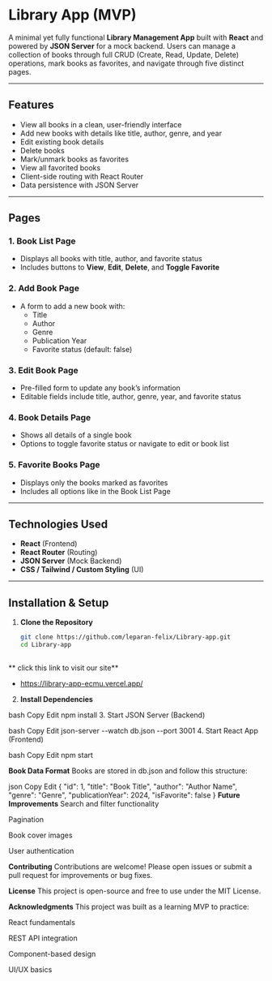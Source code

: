 #  Library App (MVP)

A minimal yet fully functional **Library Management App** built with **React** and powered by **JSON Server** for a mock backend. Users can manage a collection of books through full CRUD (Create, Read, Update, Delete) operations, mark books as favorites, and navigate through five distinct pages.

---

##  Features

- View all books in a clean, user-friendly interface
- Add new books with details like title, author, genre, and year
- Edit existing book details
- Delete books
- Mark/unmark books as favorites
- View all favorited books
- Client-side routing with React Router
- Data persistence with JSON Server

---

## Pages

### 1. **Book List Page**
- Displays all books with title, author, and favorite status
- Includes buttons to **View**, **Edit**, **Delete**, and **Toggle Favorite**

### 2. **Add Book Page**
- A form to add a new book with:
  - Title
  - Author
  - Genre
  - Publication Year
  - Favorite status (default: false)

### 3. **Edit Book Page**
- Pre-filled form to update any book’s information
- Editable fields include title, author, genre, year, and favorite status

### 4. **Book Details Page**
- Shows all details of a single book
- Options to toggle favorite status or navigate to edit or book list

### 5. **Favorite Books Page**
- Displays only the books marked as favorites
- Includes all options like in the Book List Page

---

## Technologies Used

- **React** (Frontend)
- **React Router** (Routing)
- **JSON Server** (Mock Backend)
- **CSS / Tailwind / Custom Styling** (UI)

---

## Installation & Setup

1. **Clone the Repository**
   ```bash
   git clone https://github.com/leparan-felix/Library-app.git
   cd Library-app
  
  ** click this link to visit our site**

 -  https://library-app-ecmu.vercel.app/

2. **Install Dependencies**

bash
Copy
Edit
npm install
3. Start JSON Server (Backend)

bash
Copy
Edit
json-server --watch db.json --port 3001
4. Start React App (Frontend)

bash
Copy
Edit
npm start

**Book Data Format**
Books are stored in db.json and follow this structure:

json
Copy
Edit
{
  "id": 1,
  "title": "Book Title",
  "author": "Author Name",
  "genre": "Genre",
  "publicationYear": 2024,
  "isFavorite": false
}
**Future Improvements**
Search and filter functionality

Pagination

Book cover images

User authentication

**Contributing**
Contributions are welcome! Please open issues or submit a pull request for improvements or bug fixes.

**License**
This project is open-source and free to use under the MIT License.

**Acknowledgments**
This project was built as a learning MVP to practice:

React fundamentals

REST API integration

Component-based design

UI/UX basics

